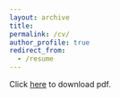 ```yaml
---
layout: archive
title:
permalink: /cv/
author_profile: true
redirect_from:
  - /resume
---
```

Click [here](https://meperryviola.github.io/files/Madison_Resume___Spring_2024.pdf) to download pdf.
